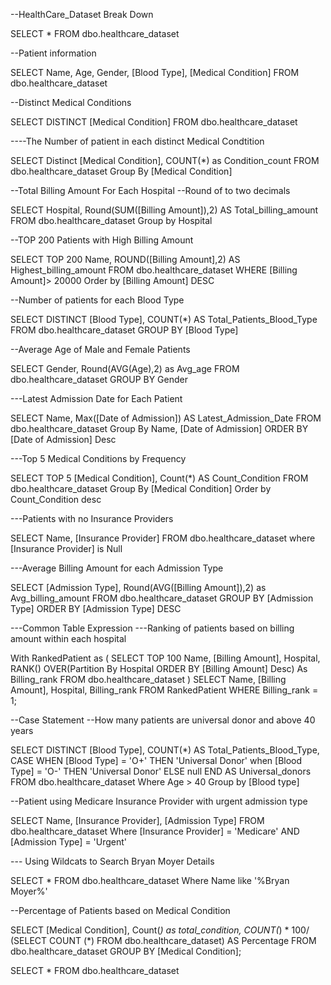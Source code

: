 --HealthCare_Dataset Break Down

SELECT *
FROM dbo.healthcare_dataset

--Patient information

SELECT Name, Age, Gender, [Blood Type], [Medical Condition]
FROM dbo.healthcare_dataset

--Distinct Medical Conditions

SELECT DISTINCT [Medical Condition]
FROM dbo.healthcare_dataset

----The Number of patient in each distinct Medical Condtition

SELECT Distinct [Medical Condition], COUNT(*) as Condition_count
FROM dbo.healthcare_dataset
Group By [Medical Condition]

--Total Billing Amount For Each Hospital
--Round of to two decimals

SELECT Hospital, Round(SUM([Billing Amount]),2) AS Total_billing_amount
FROM dbo.healthcare_dataset
Group by Hospital

--TOP 200 Patients with High Billing Amount

SELECT TOP 200 Name, ROUND([Billing Amount],2) AS Highest_billing_amount
FROM dbo.healthcare_dataset
WHERE [Billing Amount]> 20000
Order by [Billing Amount] DESC

--Number of patients for each Blood Type

SELECT DISTINCT [Blood Type], COUNT(*) AS Total_Patients_Blood_Type
FROM dbo.healthcare_dataset
GROUP BY [Blood Type]

--Average Age of Male and Female Patients

SELECT Gender, Round(AVG(Age),2) as Avg_age
FROM dbo.healthcare_dataset
GROUP BY Gender

---Latest Admission Date for Each Patient

SELECT Name, Max([Date of Admission]) AS Latest_Admission_Date
FROM dbo.healthcare_dataset
Group By Name, [Date of Admission]
ORDER BY [Date of Admission] Desc

---Top 5 Medical Conditions by Frequency

SELECT TOP 5 [Medical Condition], Count(*) AS Count_Condition 
FROM dbo.healthcare_dataset
Group By [Medical Condition]
Order by Count_Condition desc

---Patients with no Insurance Providers
 
SELECT Name, [Insurance Provider]
FROM dbo.healthcare_dataset
where [Insurance Provider] is Null

---Average Billing Amount for each Admission Type

SELECT [Admission Type], Round(AVG([Billing Amount]),2) as Avg_billing_amount
FROM dbo.healthcare_dataset
GROUP BY [Admission Type]
ORDER BY [Admission Type] DESC

---Common Table Expression
---Ranking of patients based on billing amount within each hospital

With RankedPatient as (
	SELECT TOP 100 Name, [Billing Amount], Hospital,
	RANK() OVER(Partition By Hospital ORDER BY [Billing Amount] Desc) As Billing_rank
	FROM dbo.healthcare_dataset
	)
SELECT Name, [Billing Amount], Hospital, Billing_rank
FROM RankedPatient
WHERE Billing_rank = 1;

--Case Statement
--How many patients are universal donor and above 40 years

SELECT DISTINCT [Blood Type], COUNT(*) AS Total_Patients_Blood_Type,
	CASE
		WHEN [Blood Type] = 'O+' THEN 'Universal Donor'
		when [Blood Type] = 'O-' THEN 'Universal Donor'
		ELSE null
	END AS Universal_donors
FROM dbo.healthcare_dataset
Where Age > 40 
Group by [Blood type]

--Patient using Medicare Insurance Provider with urgent admission type

SELECT Name, [Insurance Provider], [Admission Type]
FROM dbo.healthcare_dataset
Where [Insurance Provider] = 'Medicare' AND [Admission Type] = 'Urgent'

--- Using Wildcats to Search Bryan Moyer Details

SELECT *
FROM dbo.healthcare_dataset
Where Name like '%Bryan Moyer%'

--Percentage of Patients based on Medical Condition  

SELECT [Medical Condition], Count(*) as total_condition, COUNT(*) * 100/ (SELECT COUNT (*) FROM dbo.healthcare_dataset) AS Percentage
FROM dbo.healthcare_dataset
GROUP BY [Medical Condition];

SELECT *
FROM dbo.healthcare_dataset
